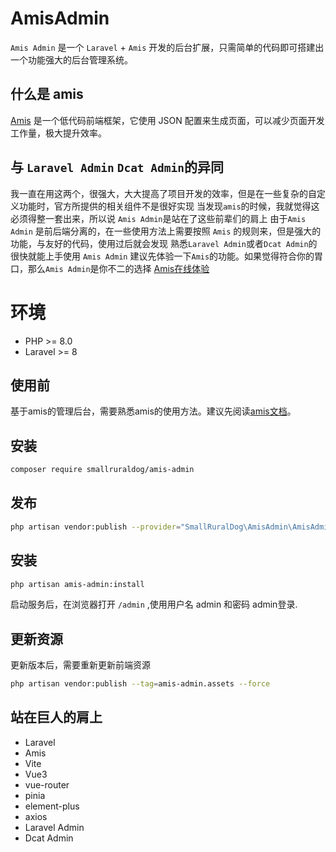 # AmisAdmin
`Amis Admin` 是一个 `Laravel` + `Amis` 开发的后台扩展，只需简单的代码即可搭建出一个功能强大的后台管理系统。
## 什么是 amis
[Amis](https://aisuda.bce.baidu.com/amis/zh-CN/docs/index) 是一个低代码前端框架，它使用 JSON 配置来生成页面，可以减少页面开发工作量，极大提升效率。
## 与 `Laravel Admin` `Dcat Admin`的异同
我一直在用这两个，很强大，大大提高了项目开发的效率，但是在一些复杂的自定义功能时，官方所提供的相关组件不是很好实现
当发现`amis`的时候，我就觉得这必须得整一套出来，所以说 `Amis Admin`是站在了这些前辈们的肩上
由于`Amis Admin` 是前后端分离的，在一些使用方法上需要按照 `Amis` 的规则来，但是强大的功能，与友好的代码，使用过后就会发现
熟悉`Laravel Admin`或者`Dcat Admin`的很快就能上手使用 `Amis Admin`
建议先体验一下`Amis`的功能。如果觉得符合你的胃口，那么`Amis Admin`是你不二的选择
[Amis在线体验](https://aisuda.bce.baidu.com/amis/zh-CN/components/page)

# 环境

- PHP >= 8.0
- Laravel >= 8

## 使用前

基于amis的管理后台，需要熟悉amis的使用方法。建议先阅读[amis文档](https://aisuda.bce.baidu.com/amis/zh-CN/docs/index)。

## 安装

``` bash
composer require smallruraldog/amis-admin
```

## 发布

``` bash
php artisan vendor:publish --provider="SmallRuralDog\AmisAdmin\AmisAdminServiceProvider"
```

## 安装

``` bash
php artisan amis-admin:install
```

启动服务后，在浏览器打开 `/admin` ,使用用户名 admin 和密码 admin登录.

## 更新资源

更新版本后，需要重新更新前端资源

``` bash
php artisan vendor:publish --tag=amis-admin.assets --force
```

## 站在巨人的肩上

- Laravel
- Amis
- Vite
- Vue3
- vue-router
- pinia
- element-plus
- axios
- Laravel Admin
- Dcat Admin
